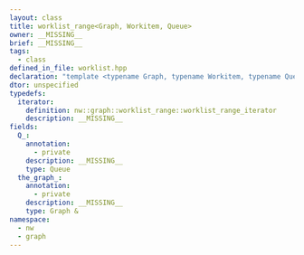 ```yaml
---
layout: class
title: worklist_range<Graph, Workitem, Queue>
owner: __MISSING__
brief: __MISSING__
tags:
  - class
defined_in_file: worklist.hpp
declaration: "template <typename Graph, typename Workitem, typename Queue>\nclass nw::graph::worklist_range;"
dtor: unspecified
typedefs:
  iterator:
    definition: nw::graph::worklist_range::worklist_range_iterator
    description: __MISSING__
fields:
  Q_:
    annotation:
      - private
    description: __MISSING__
    type: Queue
  the_graph_:
    annotation:
      - private
    description: __MISSING__
    type: Graph &
namespace:
  - nw
  - graph
---
```


```{index}  worklist_range<Graph, Workitem, Queue>
```

